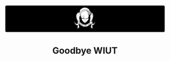 ![Mad Maids Hero Image](./profile/banners.png)

<p align="center"><h1 align="center">Goodbye WIUT</h1></p>

<!-- BRB -->
